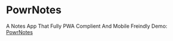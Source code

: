 # PowrNotes
A Notes App That Fully PWA Complient And Mobile Freindly
Demo: [PowrNotes](https://smintgaming.github.io/notes-pwa/)

